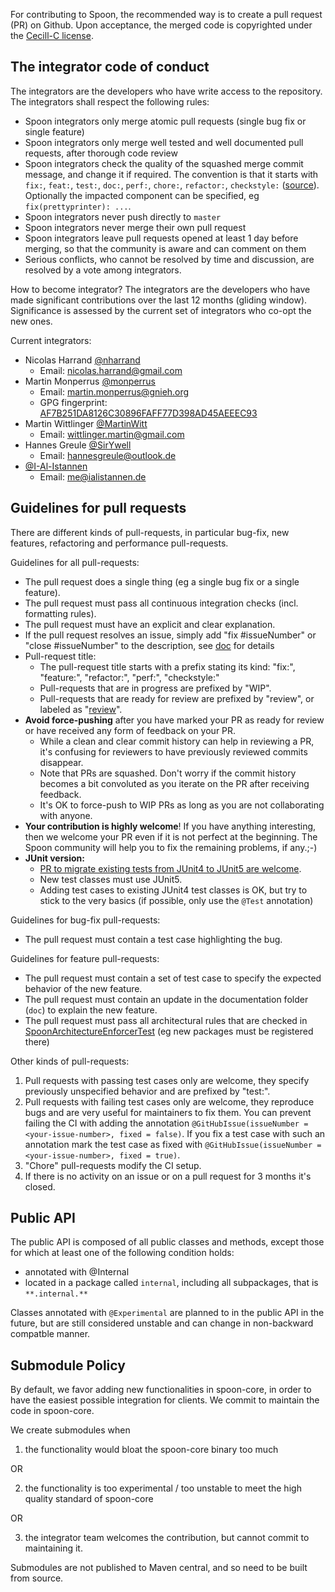 For contributing to Spoon, the recommended way is to create a pull request (PR) on Github. Upon acceptance, the merged code is copyrighted under the [Cecill-C license](http://www.cecill.info/licences/Licence_CeCILL-C_V1-en.html).

The integrator code of conduct
------------------------------

The integrators are the developers who have write access to the repository. The integrators shall respect the following rules:

* Spoon integrators only merge atomic pull requests (single bug fix or single feature)
* Spoon integrators only merge well tested and well documented pull requests, after thorough code review
* Spoon integrators check the quality of the squashed merge commit message, and change it if required. The convention is that it starts with `fix:`, `feat:`, `test:`, `doc:`, `perf:`, `chore:`, `refactor:`, `checkstyle:` ([source](https://github.com/angular/angular.js/blob/master/CONTRIBUTING.md#type)). Optionally the impacted component can be specified, eg `fix(prettyprinter): ...`.
* Spoon integrators never push directly to `master`
* Spoon integrators  never merge their own pull request
* Spoon integrators leave pull requests opened at least 1 day before merging, so that the community is aware and can comment on them
* Serious conflicts, who cannot be resolved by time and discussion, are resolved by a vote among integrators.

How to become integrator? The integrators are the developers who have made significant contributions over the last 12 months (gliding window). Significance is assessed by the current set of integrators who co-opt the new ones.

Current integrators:

- Nicolas Harrand [@nharrand](https://github.com/nharrand/)
    - Email: nicolas.harrand@gmail.com
- Martin Monperrus [@monperrus](https://github.com/monperrus/)
    - Email: martin.monperrus@gnieh.org
    - GPG fingerprint: [AF7B251DA8126C30896FAFF77D398AD45AEEEC93](https://keyserver.ubuntu.com/pks/lookup?op=get&search=0xAF7B251DA8126C30896FAFF77D398AD45AEEEC93)
- Martin Wittlinger [@MartinWitt](https://github.com/MartinWitt)
    - Email: wittlinger.martin@gmail.com
- Hannes Greule [@SirYwell](https://github.com/SirYwell)
    - Email: hannesgreule@outlook.de
- [@I-Al-Istannen](https://github.com/I-Al-Istannen)
    - Email: me@ialistannen.de

Guidelines for pull requests
----------------------------

There are different kinds of pull-requests, in particular bug-fix, new features, refactoring and performance pull-requests.

Guidelines for all pull-requests:

* The pull request does a single thing (eg a single bug fix or a single feature). 
* The pull request must pass all continuous integration checks (incl. formatting rules).
* The pull request must have an explicit and clear explanation.
* If the pull request resolves an issue, simply add "fix #issueNumber" or "close #issueNumber" to the description, see [doc](https://docs.github.com/en/free-pro-team@latest/github/managing-your-work-on-github/linking-a-pull-request-to-an-issue) for details
* Pull-request title:
  * The pull-request title starts with a prefix stating its kind: "fix:", "feature:", "refactor:", "perf:", "checkstyle:"
  * Pull-requests that are in progress are prefixed by "WIP".
  * Pull-requests that are ready for review are prefixed by "review", or labeled as "[review](https://github.com/INRIA/spoon/labels/review)".
* **Avoid force-pushing** after you have marked your PR as ready for review or have received any form of feedback on your PR.
  * While a clean and clear commit history can help in reviewing a PR, it's confusing for reviewers to have previously reviewed commits disappear.
  * Note that PRs are squashed. Don't worry if the commit history becomes a bit convoluted as you iterate on the PR after receiving feedback.
  * It's OK to force-push to WIP PRs as long as you are not collaborating with anyone.
* **Your contribution is highly welcome**! If you have anything interesting, then we welcome your PR even if it is not perfect at the beginning. The Spoon community will help you to fix the remaining problems, if any.;-)
* **JUnit version:** 
  * [PR to migrate existing tests from JUnit4 to JUnit5 are welcome](https://github.com/INRIA/spoon/issues/3919).
  * New test classes must use JUnit5.
  * Adding test cases to existing JUnit4 test classes is OK, but try to stick to the very basics (if possible, only use the `@Test` annotation)
  
Guidelines for bug-fix pull-requests:

* The pull request must contain a test case highlighting the bug. 

Guidelines for feature pull-requests:

* The pull request must contain a set of test case to specify the expected behavior of the new feature. 
* The pull request must contain an update in the documentation folder (`doc`) to explain the new feature.
* The pull request must pass all architectural rules that are checked in [SpoonArchitectureEnforcerTest](https://github.com/INRIA/spoon/blob/master/src/test/java/spoon/test/architecture/SpoonArchitectureEnforcerTest.java) (eg new packages must be registered there)

Other kinds of pull-requests:

1. Pull requests with passing test cases only are welcome, they specify previously unspecified behavior and are prefixed by "test:".
2. Pull requests with failing test cases only are welcome, they reproduce bugs and are very useful for maintainers to fix them. You can prevent failing the CI with adding the annotation `@GitHubIssue(issueNumber = <your-issue-number>, fixed = false)`. If you fix a test case with such an annotation mark the test case as fixed with `@GitHubIssue(issueNumber = <your-issue-number>, fixed = true)`.
1. "Chore" pull-requests modify the CI setup.
1. If there is no activity on an issue or on a pull request for 3 months it's closed.

Public API
----------

The public API is composed of all public classes and methods, except those for which at least one of the following condition holds:

* annotated with @Internal
* located in a package called `internal`, including all subpackages, that is `**.internal.**`

Classes annotated with `@Experimental` are planned to in the public API in the future, but are still considered unstable and can change in non-backward compatble manner.

Submodule Policy
----------

By default, we favor adding new functionalities in spoon-core, in order to have the easiest possible integration for clients. We commit to maintain the code in spoon-core.

We create submodules when

1) the functionality would bloat the spoon-core binary too much

OR

2) the functionality is too experimental / too unstable to meet the high quality standard of spoon-core

OR

3) the integrator team welcomes the contribution, but cannot commit to maintaining it.

Submodules are not published to Maven central, and so need to be built from source.
